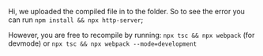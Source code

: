 Hi, we uploaded the compiled file in to the folder. So to see the error you can run `npm install && npx http-server`;

However, you are free to recompile by running: `npx tsc && npx webpack` (for devmode) or `npx tsc && npx webpack --mode=development`


